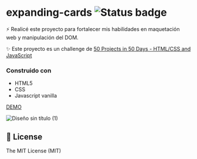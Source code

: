 # expanding-cards   ![Status badge](https://img.shields.io/badge/status-Finished-green)

⚡️ Realicé este proyecto para fortalecer mis habilidades en maquetación web y manipulación del DOM.

✨ Este proyecto es un challenge de [50 Projects in 50 Days - HTML/CSS and JavaScript](https://github.com/bradtraversy/50projects50days/blob/master/README.md)

### Construido con

- HTML5
- CSS 
- Javascript vanilla

[DEMO](https://expanding-cards-flax.vercel.app/)

![Diseño sin título (1)](https://user-images.githubusercontent.com/58489695/208098051-0961f0b9-c29d-4706-8729-ef0f692a21bb.gif)

## 🧾 License

The MIT License (MIT)

